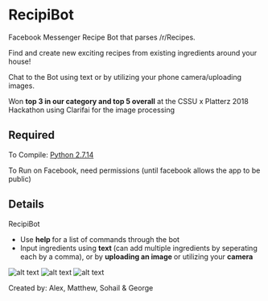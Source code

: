 # RecipiBot
Facebook Messenger Recipe Bot that parses /r/Recipes.

Find and create new exciting recipes from existing ingredients around your house!

Chat to the Bot using text or by utilizing your phone camera/uploading images. 

Won <b> top 3 in our category and top 5 overall</b> at the CSSU x Platterz 2018 Hackathon using Clarifai for the image processing

Required
---------
To Compile:
[Python 2.7.14](https://www.python.org/downloads/)

To Run on Facebook, need permissions (until facebook allows the app to be public)

Details
----------
RecipiBot
* Use <b> help </b> for a list of commands through the bot
* Input ingredients using <b> text </b> (can add multiple ingredients by seperating each by a comma), or by <b> uploading an image </b> or utilizing your <b> camera </b>


![alt text](https://i.imgur.com/zySQIAk.png) ![alt text](https://i.imgur.com/fzmyb5V.png) ![alt text](https://i.imgur.com/5Ci4Yh1.png)

Created by: Alex, Matthew, Sohail & George
